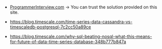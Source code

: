 - [ProgrammerInterview.com](https://www.programmerinterview.com/index.php/database-sql/introduction/) -> You can trust the solution provided on this site.

- https://blog.timescale.com/time-series-data-cassandra-vs-timescaledb-postgresql-7c2cc50a89ce

- https://blog.timescale.com/why-sql-beating-nosql-what-this-means-for-future-of-data-time-series-database-348b777b847a
